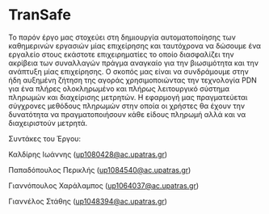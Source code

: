 # TranSafe
Το παρόν έργο μας στοχεύει στη δημιουργία αυτοματοποίησης των καθημερινών εργασιών μίας επιχείρησης και ταυτόχρονα να δώσουμε ένα εργαλείο στους εκάστοτε επιχειρηματίες το οποίο διασφαλίζει την ακρίβεια των συναλλαγών πράγμα αναγκαίο για την βιωσιμότητα και την ανάπτυξη μίας επιχείρησης. Ο σκοπός μας είναι να συνδράμουμε στην ήδη αυξημένη ζήτηση της αγοράς χρησιμοποιώντας την τεχνολογία PDN για ένα πλήρες ολοκληρωμένο και πλήρως λειτουργικό σύστημα πληρωμών και διαχείρισης μετρητών. Η εφαρμογή μας πραγματεύεται σύγχρονες μεθόδους πληρωμών στην οποία οι χρήστες θα έχουν την δυνατότητα να πραγματοποιήσουν κάθε είδους πληρωμή αλλά και να διαχειριστούν μετρητά.

Συντάκες του Έργου:

Καλδίρης Ιωάννης (up1080428@ac.upatras.gr)

Παπαδόπουλος Περικλής (up1084540@ac.upatras.gr)

Γιαννόπουλος Χαράλαμπος	(up1064037@ac.upatras.gr)

Γιαννέλος Στάθης (up1048394@ac.upatras.gr)
